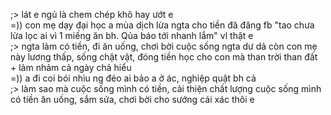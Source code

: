 ;> lát e ngủ là chem chép khô hay ướt e<br>
=)) con mẹ dạy đại học a mùa dịch lừa ngta cho tiền đã đăng fb "tao chưa lừa lọc ai vì 1 miếng ăn bh. Qủa báo tới nhanh lắm" vl thật e<br>
;> ngta làm có tiền, đi ăn uống, chơi bời cuộc sống ngta dư dả còn con mẹ này lương thấp, sống chật vật, đóng tiền học cho con mà than trời than đất + lảm nhảm cả ngày chả hiểu<br>
=)) a đi coi bói nhìu ng đéo ai bảo a ở ác, nghiệp quật bh cả<br>
;> làm sao mà cuộc sống mình có tiền, cải thiện chất lượng cuộc sống mình có tiền ăn uống, sắm sửa, chơi bời cho sướng cái xác thôi e
